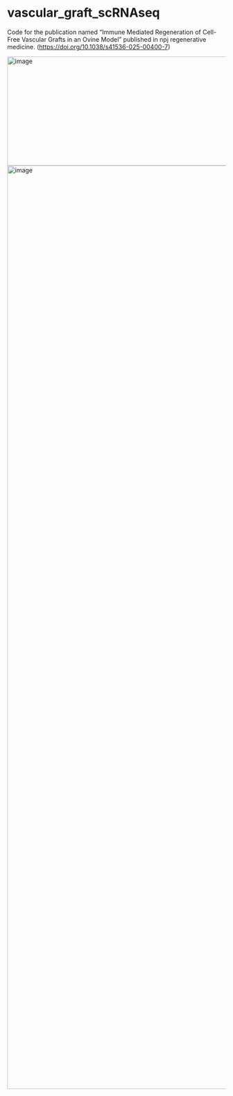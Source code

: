 # vascular_graft_scRNAseq
Code for the publication named “Immune Mediated Regeneration of Cell-Free Vascular Grafts in an Ovine Model” published in npj regenerative medicine.
(https://doi.org/10.1038/s41536-025-00400-7)

<img width="860" height="251" alt="image" src="https://github.com/user-attachments/assets/2f025bde-2767-4cf8-8023-1d0a3a02661c" />

<img width="2000" height="2126" alt="image" src="https://github.com/user-attachments/assets/143968d3-1928-4bba-9aea-a8148a8fa5f7" />
